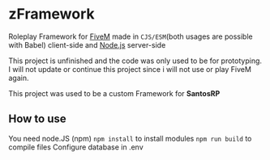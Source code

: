 # zFramework
Roleplay Framework for [FiveM](https://github.com/citizenfx/fivem) made in `CJS/ESM`(both usages are possible with Babel) client-side and [Node.js](https://nodejs.org/en/) server-side

This project is unfinished and the code was only used to be for prototyping. I will not update or continue this project since i will not use or play FiveM again.

This project was used to be a custom Framework for **SantosRP**

## How to use
You need node.JS (npm)
`npm install` to install modules
`npm run build` to compile files
Configure database in .env
